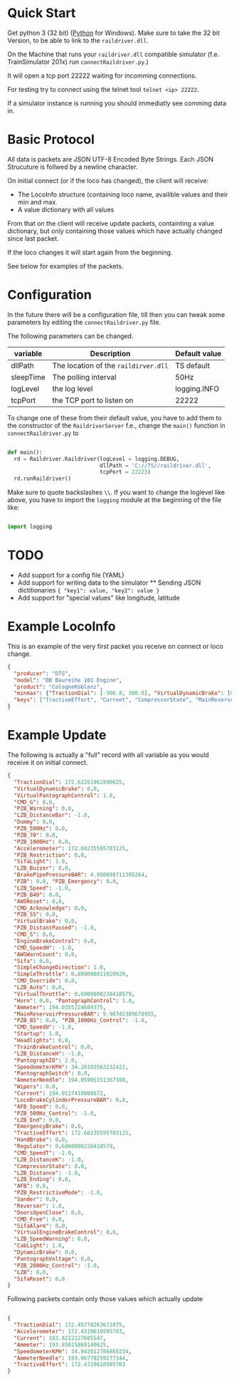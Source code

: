 Quick Start
===========

Get python 3 (32 bit) ([Python](https://www.haskell.org/downloads/windows) for Windows).
Make sure to take the 32 bit Version, to be able to link to the `raildriver.dll`.

On the Machine that runs your `raildriver.dll` compatible simulator
(f.e. TrainSimulator 201x) run `connectRaildriver.py`.)

It will open a tcp port 22222 waiting for incomming connections.

For testing try to connect using the telnet tool `telnet <ip> 22222`.

If a simulator instance is running you should immediatly see comming data in.


Basic Protocol
==============

All data is packets are JSON UTF-8 Encoded Byte Strings. Each JSON Strucuture is
follwed by a newline character. 

On initial connect (or if the loco has changed), the client will receive:
* The LocoInfo structure (containing loco name, availible values and their min and max.
* A value dictionary with all values

From that on the client will receive update packets, containting a value dictionary,
but only containing those values which have actually changed since last packet.

If the loco changes it will start again from the beginning.

See below for examples of the packets.


Configuration
=============

In the future there will be a configuration file, till then you can tweak some
parameters by editing the `connectRaildriver.py` file.

The following parameters can be changed.

| variable  | Description                          | Default value |
|-----------|--------------------------------------|---------------|
| dllPath   | The location of the `raildirver.dll` | TS default    |
| sleepTime | The polling interval                 | 50Hz          |
| logLevel  | the log level                        | logging.INFO  |
| tcpPort   | the TCP port to listen on            | 22222         |


To change one of these from their default value, you have to add them to the constructor
of the `RaildriverServer` f.e., change the `main()` function in `connectRaildriver.py`
to 

```python

def main():
  rd = Raildriver.Raildriver(logLevel = logging.DEBUG,
                             dllPath = 'C://TS//raildriver.dll',
                             tcpPort = 22223)
  rd.runRaildriver()

```

Make sure to quote backslashes `\\`. If you want to change the loglevel like above,
you have to import the `logging` module at the beginning of the file like:

```python

import logging

```


TODO
====

* Add support for a config file (YAML)
* Add support for writing data to the simulator
** Sending JSON dictitionaries ```{ "key1": value, "key2": value }```
* Add support for "special values" like longitude, latitude



Example LocoInfo
================

This is an example of the very first packet you receive on connect or loco change.

```json
{
  "producer": "DTG", 
  "model": "DB Baureihe 101 Engine", 
  "product": "CologneKoblenz",
  "minmax": {"TractionDial": [-300.0, 300.0], "VirtualDynamicBrake": [0.0, 1.0], "VirtualPantographControl": [0.0, 1.0], "CMD_G": [0.0, 1.0], "PZB_Warning": [0.0, 1.0], "LZB_DistanceBar": [-1.0, 4000.0], "Dummy": [0.0, 1.0], "PZB_500Hz": [0.0, 1.0], "PZB_70": [0.0, 1.0], "PZB_1000Hz": [0.0, 1.0], "Accelerometer": [-320.0, 320.0], "PZB_Restriction": [0.0, 85.0], "SifaLight": [0.0, 1.0], "LZB_Buzzer": [0.0, 1.0], "BrakePipePressureBAR": [0.0, 12.0], "PZB": [0.0, 4.0], "PZB_Emergency": [0.0, 1.0], "LZB_Speed": [-1.0, 250.0], "PZB_B40": [0.0, 1.0], "AWSReset": [0.0, 1.0], "CMD_Acknowledge": [0.0, 1.0], "PZB_55": [0.0, 1.0], "VirtualBrake": [0.0, 1.0], "PZB_DistantPassed": [-1.0, 4.0], "CMD_S": [0.0, 1.0], "EngineBrakeControl": [0.0, 1.0], "CMD_SpeedH": [-1.0, 9.0], "AWSWarnCount": [0.0, 1.0], "Sifa": [0.0, 1.0], "SimpleChangeDirection": [-1.0, 1.0], "SimpleThrottle": [0.0, 1.0], "CMD_Override": [0.0, 1.0], "LZB_Auto": [0.0, 1.0], "VirtualThrottle": [0.0, 1.0], "Horn": [0.0, 1.0], "PantographControl": [0.0, 1.0], "Ammeter": [-600.0, 600.0], "MainReservoirPressureBAR": [0.0, 12.0], "PZB_85": [0.0, 1.0], "PZB_1000Hz_Control": [-1.0, 1250.0], "CMD_SpeedU": [-1.0, 9.0], "Startup": [-1.0, 1.0], "Headlights": [0.0, 2.0], "TrainBrakeControl": [0.0, 1.0], "LZB_DistanceH": [-1.0, 9.0], "PantographID": [0.0, 3.0], "SpeedometerKPH": [0.0, 250.0], "PantographSwitch": [-1.0, 1.0], "AmmeterNeedle": [0.0, 600.0], "Wipers": [0.0, 1.0], "Current": [0.0, 100000.0], "LocoBrakeCylinderPressureBAR": [0.0, 10.0], "AFB_Speed": [0.0, 250.0], "PZB_500Hz_Control": [-1.0, 250.0], "LZB_End": [0.0, 1.0], "EmergencyBrake": [0.0, 1.0], "TractiveEffort": [-1000.0, 10000.0], "HandBrake": [0.0, 1.0], "Regulator": [0.0, 1.0], "CMD_SpeedT": [-1.0, 9.0], "LZB_DistanceK": [-1.0, 9.0], "CompressorState": [0.0, 1.0], "LZB_Distance": [-1.0, 10000.0], "LZB_Ending": [0.0, 1.0], "AFB": [0.0, 1.0], "PZB_RestrictiveMode": [-1.0, 15.0], "Sander": [0.0, 1.0], "Reverser": [-1.0, 1.0], "DoorsOpenClose": [0.0, 1.0], "CMD_Free": [0.0, 1.0], "SifaAlarm": [0.0, 1.0], "VirtualEngineBrakeControl": [-1.0, 1.0], "LZB_SpeedWarning": [0.0, 250.0], "CabLight": [0.0, 1.0], "DynamicBrake": [0.0, 1.0], "PantographVoltage": [0.0, 20.0], "PZB_2000Hz_Control": [-1.0, 1.0], "LZB": [0.0, 1.0], "SifaReset": [0.0, 1.0]},
  "keys": ["TractiveEffort", "Current", "CompressorState", "MainReservoirPressureBAR", "BrakePipePressureBAR", "LocoBrakeCylinderPressureBAR", "LocoBrakeCylinderPressureBAR", "TractionDial", "Ammeter", "AmmeterNeedle", "SpeedometerKPH", "Accelerometer", "VirtualThrottle", "Regulator", "Reverser", "SimpleChangeDirection", "SimpleThrottle", "VirtualBrake", "TrainBrakeControl", "PantographControl", "VirtualPantographControl", "PantographID", "PantographSwitch", "PantographVoltage", "Horn", "Startup", "Sander", "HandBrake", "Headlights", "VirtualDynamicBrake", "DynamicBrake", "Wipers", "EmergencyBrake", "DoorsOpenClose", "VirtualEngineBrakeControl", "EngineBrakeControl", "AWSReset", "AWSWarnCount", "AFB", "AFB_Speed", "CMD_SpeedU", "CMD_SpeedT", "CMD_SpeedH", "Sifa", "SifaReset", "SifaLight", "SifaAlarm", "PZB", "CMD_Override", "CMD_Free", "CMD_Acknowledge", "PZB_1000Hz_Control", "PZB_500Hz_Control", "PZB_2000Hz_Control", "PZB_DistantPassed", "PZB_RestrictiveMode", "PZB_55", "PZB_70", "PZB_85", "PZB_B40", "PZB_500Hz", "PZB_1000Hz", "PZB_Restriction", "CMD_S", "CMD_G", "PZB_Warning", "PZB_Emergency", "LZB", "LZB_Auto", "LZB_Ending", "LZB_End", "LZB_Buzzer", "LZB_Speed", "LZB_SpeedWarning", "LZB_Distance", "LZB_DistanceH", "LZB_DistanceK", "LZB_DistanceBar", "Dummy", "CabLight"]
}
```

Example Update 
==============
The following is actually a "full" record with all variable as you would receive it on initial
connect.

```json
{
  "TractionDial": 172.62261962890625,
  "VirtualDynamicBrake": 0.0,
  "VirtualPantographControl": 1.0, 
  "CMD_G": 0.0, 
  "PZB_Warning": 0.0, 
  "LZB_DistanceBar": -1.0, 
  "Dummy": 0.0, 
  "PZB_500Hz": 0.0, 
  "PZB_70": 0.0, 
  "PZB_1000Hz": 0.0, 
  "Accelerometer": 172.60235595703125, 
  "PZB_Restriction": 0.0, 
  "SifaLight": 1.0, 
  "LZB_Buzzer": 0.0, 
  "BrakePipePressureBAR": 4.998698711395264, 
  "PZB": 0.0, "PZB_Emergency": 0.0, 
  "LZB_Speed": -1.0, 
  "PZB_B40": 0.0, 
  "AWSReset": 0.0, 
  "CMD_Acknowledge": 0.0, 
  "PZB_55": 0.0, 
  "VirtualBrake": 0.0, 
  "PZB_DistantPassed": -1.0, 
  "CMD_S": 0.0, 
  "EngineBrakeControl": 0.0, 
  "CMD_SpeedH": -1.0, 
  "AWSWarnCount": 0.0, 
  "Sifa": 0.0, 
  "SimpleChangeDirection": 1.0, 
  "SimpleThrottle": 0.800000011920929, 
  "CMD_Override": 0.0, 
  "LZB_Auto": 0.0, 
  "VirtualThrottle": 0.6000000238418579, 
  "Horn": 0.0, "PantographControl": 1.0, 
  "Ammeter": 194.0355224609375, 
  "MainReservoirPressureBAR": 9.98742389678955, 
  "PZB_85": 0.0, "PZB_1000Hz_Control": -1.0, 
  "CMD_SpeedU": -1.0, 
  "Startup": 1.0, 
  "Headlights": 0.0, 
  "TrainBrakeControl": 0.0, 
  "LZB_DistanceH": -1.0, 
  "PantographID": 2.0, 
  "SpeedometerKPH": 34.20183563232422, 
  "PantographSwitch": 0.0, 
  "AmmeterNeedle": 194.05905151367188, 
  "Wipers": 0.0, 
  "Current": 194.0127410888672, 
  "LocoBrakeCylinderPressureBAR": 0.0, 
  "AFB_Speed": 0.0, 
  "PZB_500Hz_Control": -1.0, 
  "LZB_End": 0.0, 
  "EmergencyBrake": 0.0, 
  "TractiveEffort": 172.60235595703125, 
  "HandBrake": 0.0, 
  "Regulator": 0.6000000238418579, 
  "CMD_SpeedT": -1.0, 
  "LZB_DistanceK": -1.0, 
  "CompressorState": 0.0, 
  "LZB_Distance": -1.0, 
  "LZB_Ending": 0.0, 
  "AFB": 0.0, 
  "PZB_RestrictiveMode": -1.0, 
  "Sander": 0.0, 
  "Reverser": 1.0, 
  "DoorsOpenClose": 0.0, 
  "CMD_Free": 0.0, 
  "SifaAlarm": 0.0, 
  "VirtualEngineBrakeControl": 0.0, 
  "LZB_SpeedWarning": 0.0, 
  "CabLight": 1.0, 
  "DynamicBrake": 0.0, 
  "PantographVoltage": 0.0, 
  "PZB_2000Hz_Control": -1.0, 
  "LZB": 0.0, 
  "SifaReset": 0.0
}
```

Following packets contain only those values which actually update

```json

{
  "TractionDial": 172.45770263671875, 
  "Accelerometer": 172.4319610595703, 
  "Current": 193.8212127685547, 
  "Ammeter": 193.85015869140625, 
  "SpeedometerKPH": 34.942012786865234, 
  "AmmeterNeedle": 193.86778259277344, 
  "TractiveEffort": 172.4319610595703
}

```
